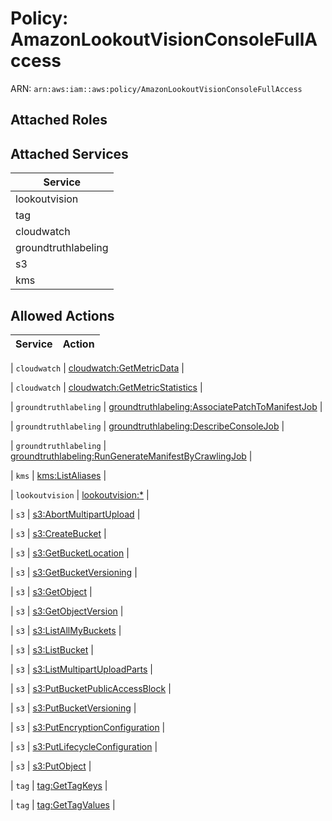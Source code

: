 # Policy: AmazonLookoutVisionConsoleFullAccess

ARN: `arn:aws:iam::aws:policy/AmazonLookoutVisionConsoleFullAccess`

## Attached Roles

## Attached Services

| Service |
|---------|
| lookoutvision |
| tag |
| cloudwatch |
| groundtruthlabeling |
| s3 |
| kms |

## Allowed Actions

| Service | Action |
|:-------:|--------|

| `cloudwatch` | [cloudwatch:GetMetricData](../actions.md#cloudwatch:getmetricdata) |

| `cloudwatch` | [cloudwatch:GetMetricStatistics](../actions.md#cloudwatch:getmetricstatistics) |

| `groundtruthlabeling` | [groundtruthlabeling:AssociatePatchToManifestJob](../actions.md#groundtruthlabeling:associatepatchtomanifestjob) |

| `groundtruthlabeling` | [groundtruthlabeling:DescribeConsoleJob](../actions.md#groundtruthlabeling:describeconsolejob) |

| `groundtruthlabeling` | [groundtruthlabeling:RunGenerateManifestByCrawlingJob](../actions.md#groundtruthlabeling:rungeneratemanifestbycrawlingjob) |

| `kms` | [kms:ListAliases](../actions.md#kms:listaliases) |

| `lookoutvision` | [lookoutvision:*](../actions.md#lookoutvision:all) |

| `s3` | [s3:AbortMultipartUpload](../actions.md#s3:abortmultipartupload) |

| `s3` | [s3:CreateBucket](../actions.md#s3:createbucket) |

| `s3` | [s3:GetBucketLocation](../actions.md#s3:getbucketlocation) |

| `s3` | [s3:GetBucketVersioning](../actions.md#s3:getbucketversioning) |

| `s3` | [s3:GetObject](../actions.md#s3:getobject) |

| `s3` | [s3:GetObjectVersion](../actions.md#s3:getobjectversion) |

| `s3` | [s3:ListAllMyBuckets](../actions.md#s3:listallmybuckets) |

| `s3` | [s3:ListBucket](../actions.md#s3:listbucket) |

| `s3` | [s3:ListMultipartUploadParts](../actions.md#s3:listmultipartuploadparts) |

| `s3` | [s3:PutBucketPublicAccessBlock](../actions.md#s3:putbucketpublicaccessblock) |

| `s3` | [s3:PutBucketVersioning](../actions.md#s3:putbucketversioning) |

| `s3` | [s3:PutEncryptionConfiguration](../actions.md#s3:putencryptionconfiguration) |

| `s3` | [s3:PutLifecycleConfiguration](../actions.md#s3:putlifecycleconfiguration) |

| `s3` | [s3:PutObject](../actions.md#s3:putobject) |

| `tag` | [tag:GetTagKeys](../actions.md#tag:gettagkeys) |

| `tag` | [tag:GetTagValues](../actions.md#tag:gettagvalues) |
